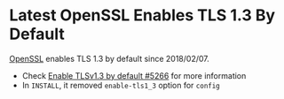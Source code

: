 #  Latest OpenSSL Enables TLS 1.3 By Default

[OpenSSL](https://www.openssl.org/) enables TLS 1.3 by default since 2018/02/07.
* Check [Enable TLSv1.3 by default #5266](https://github.com/openssl/openssl/pull/5266) for more information
* In `INSTALL`,  it removed `enable-tls1_3` option for `config`

